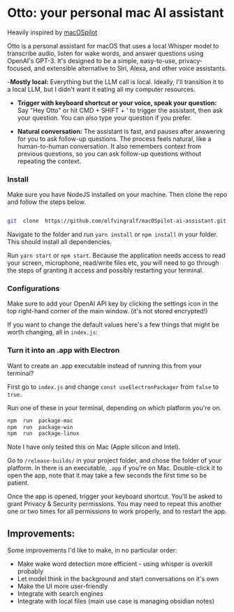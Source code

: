 # Otto: your personal mac AI assistant

Heavily inspired by [macOSpilot](https://github.com/elfvingralf/macOSpilot-ai-assistant)

Otto is a personal assistant for macOS that uses a local Whisper model to transcribe audio, listen for wake words, and answer questions using OpenAI's GPT-3. It's designed to be a simple, easy-to-use, privacy-focused, and extensible alternative to Siri, Alexa, and other voice assistants.

-**Mostly local:** Everything but the LLM call is local. Ideally, I'll transition it to a local LLM, but I didn't want it eating all my computer resources.

- **Trigger with keyboard shortcut or your voice, speak your question:** Say "Hey Otto" or hit CMD + SHIFT + ' to trigger the assistant, then ask your question. You can also type your question if you prefer.

- **Natural conversation:** The assistant is fast, and pauses after answering for you to ask follow-up questions. The process feels natural, like a human-to-human conversation. It also remembers context from previous questions, so you can ask follow-up questions without repeating the context.

### Install

Make sure you have NodeJS installed on your machine. Then clone the repo and follow the steps below.

```bash

git  clone  https://github.com/elfvingralf/macOSpilot-ai-assistant.git

```

Navigate to the folder and run `yarn install` or `npm install` in your folder. This should install all dependencies.

Run `yarn start` or `npm start`. Because the application needs access to read your screen, microphone, read/write files etc, you will need to go through the steps of granting it access and possibly restarting your terminal.

### Configurations

Make sure to add your OpenAI API key by clicking the settings icon in the top right-hand corner of the main window. (it's not stored encrypted!)

If you want to change the default values here's a few things that might be worth changing, all in `index.js`:

### Turn it into an .app with Electron

Want to create an .app executable instead of running this from your terminal?

First go to `index.js` and change `const useElectronPackager` from `false` to `true`.

Run one of these in your terminal, depending on which platform you're on.

```bash
npm  run  package-mac
npm  run  package-win
npm  run  package-linux
```

Note I have only tested this on Mac (Apple silicon and Intel).

Go to `/release-builds/` in your project folder, and chose the folder of your platform. In there is an executable, `.app` if you're on Mac. Double-click it to open the app, note that it may take a few seconds the first time so be patient.

Once the app is opened, trigger your keyboard shortcut. You'll be asked to grant Privacy & Security permissions. You may need to repeat this another one or two times for all permissions to work properly, and to restart the app.

## Improvements:

Some improvements I'd like to make, in no particular order:

- Make wake word detection more efficient - using whisper is overkill probably
- Let model think in the background and start conversations on it's own
- Make the UI more user-friendly
- Integrate with search engines
- Integrate with local files (main use case is managing obsidian notes)
